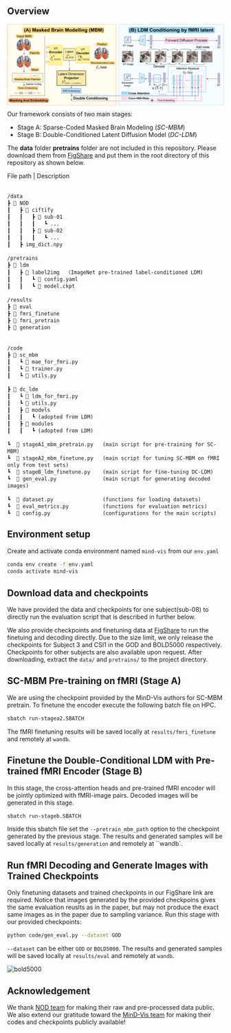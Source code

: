 ## Overview

![flowchar-img](assets/flowchart_r.png)
Our framework consists of two main stages:

- Stage A: Sparse-Coded Masked Brain Modeling (_SC-MBM_)
- Stage B: Double-Conditioned Latent Diffusion Model (_DC-LDM_)

The **data** folder **pretrains** folder are not included in this repository.
Please download them from [FigShare](https://figshare.com/s/94cd778e6afafb00946e) and put them in the root directory of this repository as shown below.

File path | Description

```

/data
┣ 📂 NOD
┃   ┣ 📂 ciftify
┃   ┃   ┣ 📂 sub-01
┃   ┃   ┃   ┗ ...
┃   ┃   ┣ 📂 sub-02
┃   ┃   ┃   ┗ ...
┃   ┣ img_dict.npy

/pretrains
┣ 📂 ldm
┃   ┣ 📂 label2img  （ImageNet pre-trained label-conditioned LDM)
┃   ┃   ┗ 📜 config.yaml
┃   ┃   ┗ 📜 model.ckpt

/results
┣ 📂 eval
┣ 📂 fmri_finetune
┣ 📂 fmri_pretrain
┣ 📂 generation


/code
┣ 📂 sc_mbm
┃   ┗ 📜 mae_for_fmri.py
┃   ┗ 📜 trainer.py
┃   ┗ 📜 utils.py

┣ 📂 dc_ldm
┃   ┗ 📜 ldm_for_fmri.py
┃   ┗ 📜 utils.py
┃   ┣ 📂 models
┃   ┃   ┗ (adopted from LDM)
┃   ┣ 📂 modules
┃   ┃   ┗ (adopted from LDM)

┗  📜 stageA1_mbm_pretrain.py   (main script for pre-training for SC-MBM)
┗  📜 stageA2_mbm_finetune.py   (main script for tuning SC-MBM on fMRI only from test sets)
┗  📜 stageB_ldm_finetune.py    (main script for fine-tuning DC-LDM)
┗  📜 gen_eval.py               (main script for generating decoded images)

┗  📜 dataset.py                (functions for loading datasets)
┗  📜 eval_metrics.py           (functions for evaluation metrics)
┗  📜 config.py                 (configurations for the main scripts)

```

## Environment setup

Create and activate conda environment named `mind-vis` from our `env.yaml`

```sh
conda env create -f env.yaml
conda activate mind-vis
```

## Download data and checkpoints

We have provided the data and checkpoints for one subject(sub-08) to directly run the evaluation script that is described in further below.

We also provide checkpoints and finetuning data at [FigShare](https://figshare.com/s/94cd778e6afafb00946e) to run the finetuing and decoding directly. Due to the size limit, we only release the checkpoints for Subject 3 and CSI1 in the GOD and BOLD5000 respectively. Checkpoints for other subjects are also available upon request. After downloading, extract the `data/` and `pretrains/` to the project directory.

## SC-MBM Pre-training on fMRI (Stage A)

We are using the checkpoint provided by the MinD-Vis authors for SC-MBM pretrain. To finetune the encoder execute the following batch file on HPC.

```sh
sbatch run-stagea2.SBATCH
```

The fMRI finetuning results will be saved locally at `results/fmri_finetune` and remotely at `wandb`.

## Finetune the Double-Conditional LDM with Pre-trained fMRI Encoder (Stage B)

In this stage, the cross-attention heads and pre-trained fMRI encoder will be jointly optimized with fMRI-image pairs. Decoded images will be generated in this stage.

```sh
sbatch run-stageb.SBATCH
```

Inside this sbatch file set the `--pretrain_mbm_path` option to the checkpoint generated by the previous stage. The results and generated samples will be saved locally at `results/generation` and remotely at ``wandb`.

## Run fMRI Decoding and Generate Images with Trained Checkpoints

Only finetuning datasets and trained checkpoints in our FigShare link are required. Notice that images generated by the provided checkpoins gives the same evaluation reuslts as in the paper, but may not produce the exact same images as in the paper due to sampling variance. Run this stage with our provided checkpoints:

```sh
python code/gen_eval.py --dataset GOD
```

`--dataset` can be either `GOD` or `BOLD5000`. The results and generated samples will be saved locally at `results/eval` and remotely at `wandb`.

![bold5000](assets/bold5000.png)

## Acknowledgement

We thank [NOD team](https://github.com/GongZhengxin/NOD-fmri) for making their raw and pre-processed data public. We also extend our gratitude toward the [MinD-Vis team](https://github.com/zjc062/mind-vis/tree/main) for making their codes and checkpoints publicly available!
